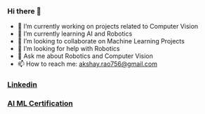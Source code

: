 ### Hi there 👋

- 🔭 I’m currently working on projects related to Computer Vision
- 🌱 I’m currently learning AI and Robotics
- 👯 I’m looking to collaborate on Machine Learning Projects
- 🤔 I’m looking for help with Robotics
- 💬 Ask me about Robotics and Computer Vision
- 📫 How to reach me: akshay.rao756@gmail.com


### [Linkedin](https://www.linkedin.com/in/akshay-rao7/)
### [AI ML Certification](https://eportfolio.greatlearning.in/akshay-rao)
